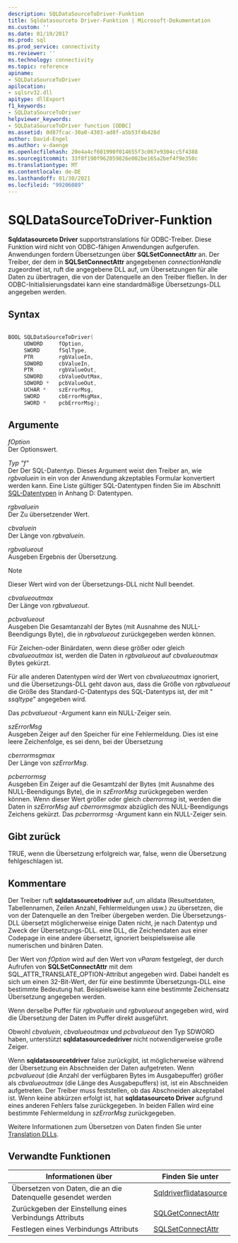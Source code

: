 ```yaml
---
description: SQLDataSourceToDriver-Funktion
title: Sqldatasourceto Driver-Funktion | Microsoft-Dokumentation
ms.custom: ''
ms.date: 01/19/2017
ms.prod: sql
ms.prod_service: connectivity
ms.reviewer: ''
ms.technology: connectivity
ms.topic: reference
apiname:
- SQLDataSourceToDriver
apilocation:
- sqlsrv32.dll
apitype: dllExport
f1_keywords:
- SQLDataSourceToDriver
helpviewer_keywords:
- SQLDataSourceToDriver function [ODBC]
ms.assetid: 0d87fcac-30a0-4303-ad8f-a5b53f4b428d
author: David-Engel
ms.author: v-daenge
ms.openlocfilehash: 20e4a4cf601990f014655f3c067e9304cc5f4388
ms.sourcegitcommit: 33f0f190f962059826e002be165a2bef4f9e350c
ms.translationtype: MT
ms.contentlocale: de-DE
ms.lasthandoff: 01/30/2021
ms.locfileid: "99206089"
---
```

# <a name="sqldatasourcetodriver-function"></a>SQLDataSourceToDriver-Funktion
**Sqldatasourceto Driver** supportstranslations für ODBC-Treiber. Diese Funktion wird nicht von ODBC-fähigen Anwendungen aufgerufen. Anwendungen fordern Übersetzungen über **SQLSetConnectAttr** an. Der Treiber, der dem in **SQLSetConnectAttr** angegebenen *connectionHandle* zugeordnet ist, ruft die angegebene DLL auf, um Übersetzungen für alle Daten zu übertragen, die von der Datenquelle an den Treiber fließen. In der ODBC-Initialisierungsdatei kann eine standardmäßige Übersetzungs-DLL angegeben werden.  
  
## <a name="syntax"></a>Syntax  
  
```cpp  
  
BOOL SQLDataSourceToDriver(  
     UDWORD     fOption,  
     SWORD      fSqlType,  
     PTR        rgbValueIn,  
     SDWORD     cbValueIn,  
     PTR        rgbValueOut,  
     SDWORD     cbValueOutMax,  
     SDWORD *   pcbValueOut,  
     UCHAR *    szErrorMsg,  
     SWORD      cbErrorMsgMax,  
     SWORD *    pcbErrorMsg);  
```  
  
## <a name="arguments"></a>Argumente  
 *fOption*  
 Der Optionswert.  
  
 *Typ "f"*  
 Der Der SQL-Datentyp. Dieses Argument weist den Treiber an, wie *rgbvaluein* in ein von der Anwendung akzeptables Formular konvertiert werden kann. Eine Liste gültiger SQL-Datentypen finden Sie im Abschnitt [SQL-Datentypen](../../../odbc/reference/appendixes/sql-data-types.md) in Anhang D: Datentypen.  
  
 *rgbvaluein*  
 Der Zu übersetzender Wert.  
  
 *cbvaluein*  
 Der Länge von *rgbvaluein*.  
  
 *rgbvalueout*  
 Ausgeben Ergebnis der Übersetzung.  
  
> [!NOTE]  
>  Dieser Wert wird von der Übersetzungs-DLL nicht Null beendet.  
  
 *cbvalueoutmax*  
 Der Länge von *rgbvalueout*.  
  
 *pcbvalueout*  
 Ausgeben Die Gesamtanzahl der Bytes (mit Ausnahme des NULL-Beendigungs Byte), die in *rgbvalueout* zurückgegeben werden können.  
  
 Für Zeichen-oder Binärdaten, wenn diese größer oder gleich *cbvalueoutmax* ist, werden die Daten in *rgbvalueout* auf *cbvalueoutmax* Bytes gekürzt.  
  
 Für alle anderen Datentypen wird der Wert von *cbvalueoutmax* ignoriert, und die Übersetzungs-DLL geht davon aus, dass die Größe von *rgbvalueout* die Größe des Standard-C-Datentyps des SQL-Datentyps ist, der mit " *ssqltype*" angegeben wird.  
  
 Das *pcbvalueout* -Argument kann ein NULL-Zeiger sein.  
  
 *szErrorMsg*  
 Ausgeben Zeiger auf den Speicher für eine Fehlermeldung. Dies ist eine leere Zeichenfolge, es sei denn, bei der Übersetzung  
  
 *cberrormsgmax*  
 Der Länge von *szErrorMsg*.  
  
 *pcberrormsg*  
 Ausgeben Ein Zeiger auf die Gesamtzahl der Bytes (mit Ausnahme des NULL-Beendigungs Byte), die in *szErrorMsg* zurückgegeben werden können. Wenn dieser Wert größer oder gleich *cberrormsg* ist, werden die Daten in *szErrorMsg* auf *cberrormsgmax* abzüglich des NULL-Beendigungs Zeichens gekürzt. Das *pcberrormsg* -Argument kann ein NULL-Zeiger sein.  
  
## <a name="returns"></a>Gibt zurück  
 TRUE, wenn die Übersetzung erfolgreich war, false, wenn die Übersetzung fehlgeschlagen ist.  
  
## <a name="comments"></a>Kommentare  
 Der Treiber ruft **sqldatasourcetodriver** auf, um alldata (Resultsetdaten, Tabellennamen, Zeilen Anzahl, Fehlermeldungen usw.) zu übersetzen, die von der Datenquelle an den Treiber übergeben werden. Die Übersetzungs-DLL übersetzt möglicherweise einige Daten nicht, je nach Datentyp und Zweck der Übersetzungs-DLL. eine DLL, die Zeichendaten aus einer Codepage in eine andere übersetzt, ignoriert beispielsweise alle numerischen und binären Daten.  
  
 Der Wert von *fOption* wird auf den Wert von *vParam* festgelegt, der durch Aufrufen von **SQLSetConnectAttr** mit dem SQL_ATTR_TRANSLATE_OPTION-Attribut angegeben wird. Dabei handelt es sich um einen 32-Bit-Wert, der für eine bestimmte Übersetzungs-DLL eine bestimmte Bedeutung hat. Beispielsweise kann eine bestimmte Zeichensatz Übersetzung angegeben werden.  
  
 Wenn derselbe Puffer für *rgbvaluein* und *rgbvalueout* angegeben wird, wird die Übersetzung der Daten im Puffer direkt ausgeführt.  
  
 Obwohl *cbvaluein*, *cbvalueoutmax* und *pcbvalueout* den Typ SDWORD haben, unterstützt **sqldatasourcededriver** nicht notwendigerweise große Zeiger.  
  
 Wenn **sqldatasourcetdriver** false zurückgibt, ist möglicherweise während der Übersetzung ein Abschneiden der Daten aufgetreten. Wenn *pcbvalueout* (die Anzahl der verfügbaren Bytes im Ausgabepuffer) größer als *cbvalueoutmax* (die Länge des Ausgabepuffers) ist, ist ein Abschneiden aufgetreten. Der Treiber muss feststellen, ob das Abschneiden akzeptabel ist. Wenn keine abkürzen erfolgt ist, hat **sqldatasourceto Driver** aufgrund eines anderen Fehlers false zurückgegeben. In beiden Fällen wird eine bestimmte Fehlermeldung in *szErrorMsg* zurückgegeben.  
  
 Weitere Informationen zum Übersetzen von Daten finden Sie unter [Translation DLLs](../../../odbc/reference/develop-app/translation-dlls.md).  
  
## <a name="related-functions"></a>Verwandte Funktionen  
  
|Informationen über|Finden Sie unter|  
|---------------------------|---------|  
|Übersetzen von Daten, die an die Datenquelle gesendet werden|[Sqldriverflidatasource](../../../odbc/reference/syntax/sqldrivertodatasource-function.md)|  
|Zurückgeben der Einstellung eines Verbindungs Attributs|[SQLGetConnectAttr](../../../odbc/reference/syntax/sqlgetconnectattr-function.md)|  
|Festlegen eines Verbindungs Attributs|[SQLSetConnectAttr](../../../odbc/reference/syntax/sqlsetconnectattr-function.md)|
